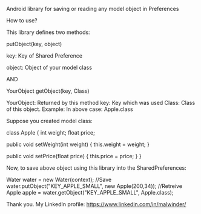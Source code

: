 Android library for saving or reading any model object in Preferences

How to use?

This library defines two methods:

putObject(key, object)

key: Key of Shared Preference

object: Object of your model class

AND

YourObject getObject(key, Class)

YourObject: Returned by this method
key: Key which was used
Class: Class of this object. Example: In above case: Apple.class

Suppose you created model class:

class Apple {
 int weight;
 float price;
 
 public void setWeight(int weight) {
 this.weight = weight;
 }
 
 public void setPrice(float price) {
 this.price = price;
 }
}

Now, to save above object using this library into the SharedPreferences:

Water water = new Water(context);
//Save
water.putObject("KEY_APPLE_SMALL", new Apple(200,34));
//Retreive
Apple apple = water.getObject("KEY_APPLE_SMALL", Apple.class);


Thank you.
My LinkedIn profile: https://www.linkedin.com/in/malwinder/
